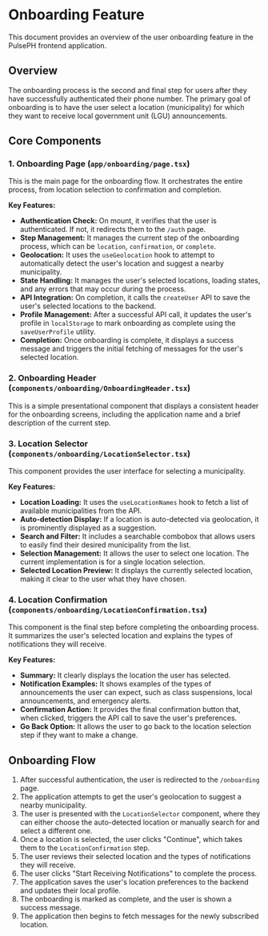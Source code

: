 # Onboarding Feature

This document provides an overview of the user onboarding feature in the PulsePH frontend application.

## Overview

The onboarding process is the second and final step for users after they have successfully authenticated their phone number. The primary goal of onboarding is to have the user select a location (municipality) for which they want to receive local government unit (LGU) announcements.

## Core Components

### 1. Onboarding Page (`app/onboarding/page.tsx`)

This is the main page for the onboarding flow. It orchestrates the entire process, from location selection to confirmation and completion.

**Key Features:**

-   **Authentication Check:** On mount, it verifies that the user is authenticated. If not, it redirects them to the `/auth` page.
-   **Step Management:** It manages the current step of the onboarding process, which can be `location`, `confirmation`, or `complete`.
-   **Geolocation:** It uses the `useGeolocation` hook to attempt to automatically detect the user's location and suggest a nearby municipality.
-   **State Handling:** It manages the user's selected locations, loading states, and any errors that may occur during the process.
-   **API Integration:** On completion, it calls the `createUser` API to save the user's selected locations to the backend.
-   **Profile Management:** After a successful API call, it updates the user's profile in `localStorage` to mark onboarding as complete using the `saveUserProfile` utility.
-   **Completion:** Once onboarding is complete, it displays a success message and triggers the initial fetching of messages for the user's selected location.

### 2. Onboarding Header (`components/onboarding/OnboardingHeader.tsx`)

This is a simple presentational component that displays a consistent header for the onboarding screens, including the application name and a brief description of the current step.

### 3. Location Selector (`components/onboarding/LocationSelector.tsx`)

This component provides the user interface for selecting a municipality.

**Key Features:**

-   **Location Loading:** It uses the `useLocationNames` hook to fetch a list of available municipalities from the API.
-   **Auto-detection Display:** If a location is auto-detected via geolocation, it is prominently displayed as a suggestion.
-   **Search and Filter:** It includes a searchable combobox that allows users to easily find their desired municipality from the list.
-   **Selection Management:** It allows the user to select one location. The current implementation is for a single location selection.
-   **Selected Location Preview:** It displays the currently selected location, making it clear to the user what they have chosen.

### 4. Location Confirmation (`components/onboarding/LocationConfirmation.tsx`)

This component is the final step before completing the onboarding process. It summarizes the user's selected location and explains the types of notifications they will receive.

**Key Features:**

-   **Summary:** It clearly displays the location the user has selected.
-   **Notification Examples:** It shows examples of the types of announcements the user can expect, such as class suspensions, local announcements, and emergency alerts.
-   **Confirmation Action:** It provides the final confirmation button that, when clicked, triggers the API call to save the user's preferences.
-   **Go Back Option:** It allows the user to go back to the location selection step if they want to make a change.

## Onboarding Flow

1.  After successful authentication, the user is redirected to the `/onboarding` page.
2.  The application attempts to get the user's geolocation to suggest a nearby municipality.
3.  The user is presented with the `LocationSelector` component, where they can either choose the auto-detected location or manually search for and select a different one.
4.  Once a location is selected, the user clicks "Continue", which takes them to the `LocationConfirmation` step.
5.  The user reviews their selected location and the types of notifications they will receive.
6.  The user clicks "Start Receiving Notifications" to complete the process.
7.  The application saves the user's location preferences to the backend and updates their local profile.
8.  The onboarding is marked as complete, and the user is shown a success message.
9.  The application then begins to fetch messages for the newly subscribed location.
